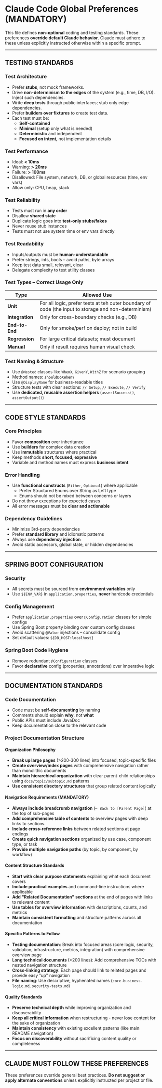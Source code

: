 # Claude Code Global Preferences (MANDATORY)

This file defines **non-optional** coding and testing standards. These preferences **override default Claude behavior**. Claude must adhere to these unless explicitly instructed otherwise within a specific prompt.

---

## TESTING STANDARDS

### Test Architecture

- Prefer **stubs**, not mock frameworks.
- Drive **non-determinism to the edges** of the system (e.g., time, DB, I/O). Inject such dependencies.
- Write **deep tests** through public interfaces; stub only edge dependencies.
- Prefer **builders over fixtures** to create test data.
- Each test must be:
  - **Self-contained**
  - **Minimal** (setup only what is needed)
  - **Deterministic** and independent
  - **Focused on intent**, not implementation details

### Test Performance

- Ideal: **< 10ms**
- Warning: **> 20ms**
- Failure: **> 100ms**
- Disallowed: File system, network, DB, or global resources (time, env vars)
- Allow only: CPU, heap, stack

### Test Reliability

- Tests must run in **any order**
- Disallow **shared state**
- Duplicate logic goes into **test-only stubs/fakes**
- Never reuse stub instances
- Tests must not use system time or env vars directly

### Test Readability

- Inputs/outputs must be **human-understandable**
- Prefer strings, ints, bools – avoid paths, byte arrays
- Keep test data small, relevant, clear
- Delegate complexity to test utility classes

### Test Types – Correct Usage Only

| Type            | Allowed Use                                                                                          |
|-----------------|------------------------------------------------------------------------------------------------------|
| **Unit**        | For all logic, prefer tests at teh outer boundary of code (the input to storage and non-determinism) |
| **Integration** | Only for cross-boundary checks (e.g., DB)                                                            |
| **End-to-End**  | Only for smoke/perf on deploy; not in build                                                          |
| **Regression**  | For large critical datasets; must document                                                           |
| **Manual**      | Only if result requires human visual check                                                           |

### Test Naming & Structure

- Use `@Nested` classes like `WhenX`, `GivenY`, `WithZ` for scenario grouping
- Method names: `shouldDoXWhenY`
- Use `@DisplayName` for business-readable titles
- Structure tests with clear sections: `// Setup`, `// Execute`, `// Verify`
- Use **dedicated, reusable assertion helpers** (`assertSuccess()`, `assertOutput()`)

---

## CODE STYLE STANDARDS

### Core Principles

- Favor **composition** over inheritance
- Use **builders** for complex data creation
- Use **immutable** structures where practical
- Keep methods **short, focused, expressive**
- Variable and method names must express **business intent**

### Error Handling

- Use **functional constructs** (`Either`, `Optional`) where applicable
    - Prefer Structured Enums over String as Left type
    - Enums should not be mixed between concerns or layers
- Do not throw exceptions for expected cases
- All error messages must be **clear and actionable**

### Dependency Guidelines

- Minimize 3rd-party dependencies
- Prefer **standard library** and idiomatic patterns
- Always use **dependency injection**
- Avoid static accessors, global state, or hidden dependencies

---

## SPRING BOOT CONFIGURATION

### Security

- All secrets must be sourced from **environment variables** only
- Use `${ENV_VAR}` in `application.properties`, **never** hardcode credentials

### Config Management

- Prefer `application.properties` over `@Configuration` classes for simple configs
- Use Spring Boot property binding over custom config classes
- Avoid scattering `@Value` injections – consolidate config
- Set default values: `${DB_HOST:localhost}`

### Spring Boot Code Hygiene

- Remove redundant `@Configuration` classes
- Favor **declarative** config (properties, annotations) over imperative logic

---

## DOCUMENTATION STANDARDS

### Code Documentation
- Code must be **self-documenting** by naming
- Comments should explain **why**, not **what**
- Public APIs must include JavaDoc
- Keep documentation close to the relevant code

### Project Documentation Structure

#### Organization Philosophy
- **Break up large pages** (>200-300 lines) into focused, topic-specific files
- **Create overview/index pages** with comprehensive navigation rather than monolithic documents
- **Maintain hierarchical organization** with clear parent-child relationships using `docs/topic/subtopic.md` patterns
- **Use consistent directory structures** that group related content logically

#### Navigation Requirements (MANDATORY)
- **Always include breadcrumb navigation** (`← Back to [Parent Page]`) at the top of sub-pages
- **Add comprehensive table of contents** to overview pages with deep links to sections
- **Include cross-reference links** between related sections at page endings
- **Create quick navigation sections** organized by use case, component type, or task
- **Provide multiple navigation paths** (by topic, by component, by workflow)

#### Content Structure Standards
- **Start with clear purpose statements** explaining what each document covers
- **Include practical examples** and command-line instructions where applicable
- **Add "Related Documentation" sections** at the end of pages with links to relevant content
- **Use tables for overview information** with descriptions, counts, and metrics
- **Maintain consistent formatting** and structure patterns across all documentation

#### Specific Patterns to Follow
- **Testing documentation**: Break into focused areas (core logic, security, validation, infrastructure, metrics, integration) with comprehensive overview page
- **Long technical documents** (>200 lines): Add comprehensive TOCs with nested navigation structure
- **Cross-linking strategy**: Each page should link to related pages and provide easy "up" navigation
- **File naming**: Use descriptive, hyphenated names (`core-business-logic.md`, `security-tests.md`)

#### Quality Standards
- **Preserve technical depth** while improving organization and discoverability
- **Keep all critical information** when restructuring - never lose content for the sake of organization
- **Maintain consistency** with existing excellent patterns (like main README navigation)
- **Focus on discoverability** without sacrificing content quality or completeness


---

## CLAUDE MUST FOLLOW THESE PREFERENCES

These preferences override general best practices. **Do not suggest or apply alternate conventions** unless explicitly instructed per project or file.

